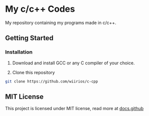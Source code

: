 # My c/c++ Codes
My repository containing my programs made in c/c++.

## Getting Started
### Installation

1. Download and install GCC or any C compiler of your choice.

2. Clone this repository

```bash
git clone https://github.com/wiirios/c-cpp
```
## MIT License
This project is licensed under MIT license, read more at <span><a href="https://docs.github.com/pt/repositories/managing-your-repositorys-settings-and-features/customizing-your-repository/licensing-a-repository">docs.github</span>